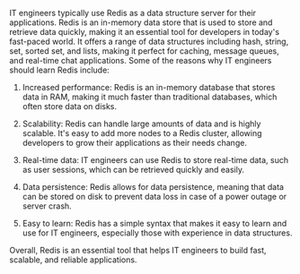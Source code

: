 IT engineers typically use Redis as a data structure server for their applications. Redis is an in-memory data store that is used to store and retrieve data quickly, making it an essential tool for developers in today's fast-paced world. It offers a range of data structures including hash, string, set, sorted set, and lists, making it perfect for caching, message queues, and real-time chat applications. Some of the reasons why IT engineers should learn Redis include:

1. Increased performance: Redis is an in-memory database that stores data in RAM, making it much faster than traditional databases, which often store data on disks.

2. Scalability: Redis can handle large amounts of data and is highly scalable. It's easy to add more nodes to a Redis cluster, allowing developers to grow their applications as their needs change.

3. Real-time data: IT engineers can use Redis to store real-time data, such as user sessions, which can be retrieved quickly and easily.

4. Data persistence: Redis allows for data persistence, meaning that data can be stored on disk to prevent data loss in case of a power outage or server crash.

5. Easy to learn: Redis has a simple syntax that makes it easy to learn and use for IT engineers, especially those with experience in data structures.

Overall, Redis is an essential tool that helps IT engineers to build fast, scalable, and reliable applications.

